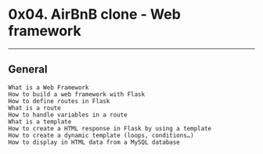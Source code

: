 # 0x04. AirBnB clone - Web framework
----------------------------------------------------
## General
```
What is a Web Framework  
How to build a web framework with Flask  
How to define routes in Flask  
What is a route  
How to handle variables in a route  
What is a template  
How to create a HTML response in Flask by using a template  
How to create a dynamic template (loops, conditions…)  
How to display in HTML data from a MySQL database  
```
